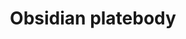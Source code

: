 ---
layout: item
title: Obsidian platebody
item-id: 21301
datatable: true
id: 21301
name: "Obsidian platebody"
members: true
lowalch: 33600
highalch: 50400
examine: "Provides excellent protection."
monsters:
  - id: 2173
    name: "TzHaar-Ket"
    members: true
    combat_level: 149
    wiki_url: "https://oldschool.runescape.wiki/w/TzHaar-Ket#Level_149"
    drops:
      - quantity: "1"
        rarity: 0.0005
    image: "https://oldschool.runescape.wiki/images/6/6c/TzHaar-Ket.png?ee1fa"
  - id: 7679
    name: "TzHaar-Ket"
    members: true
    combat_level: 221
    wiki_url: "https://oldschool.runescape.wiki/w/TzHaar-Ket#Level_221"
    drops:
      - quantity: "1"
        rarity: 0.0005
    image: "https://oldschool.runescape.wiki/images/6/6c/TzHaar-Ket.png?ee1fa"
---